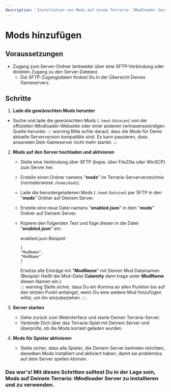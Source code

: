 ```yaml
---
description: 'Installation von Mods auf einem Terraria: tModloader Server'
---
```


# Mods hinzufügen

## Voraussetzungen

* Zugang zum Server-Ordner (entweder über eine SFTP-Verbindung oder direkten Zugang zu den Server-Dateien)
  * Die SFTP-Zugangsdaten findest Du in der Übersicht Deines Gameservers.

## Schritte

1. <b>Lade die gewünschten Mods herunter</b>
* Suche und lade die gewünschten Mods (`.tmod-Dateien`) von der offiziellen tModloader-Webseite oder einer anderen vertrauenswürdigen Quelle herunter.
    ::: warning
    Bitte achte darauf, dass die Mods für Deine aktuelle Serverversion kompatible sind. Es kann passieren, dass ansonsten Dein Gameserver nicht mehr startet.
    :::

2. <b>Mods auf den Server hochladen und aktivieren</b>
    * Stelle eine Verbindung über SFTP (bspw. über FileZilla oder WinSCP) zum Server her.
    * Erstelle einen Ordner namens "**mods**" im Terraria-Serververzeichnis (normalerweise `/home/mods`).
    * Lade die heruntergeladenen Mods (`.tmod-Dateien`) per SFTP in den "**mods**" Ordner auf Deinem Server.
    * Erstelle eine neue Datei namens "**enabled.json**" in dem "**mods**" Ordner auf Deinem Server.
    * Kopiere den folgenden Text und füge diesen in die Datei "**enabled.json**" ein:

      enabled.json Beispiel:
      ```
      [
      "ModName",
      "ModName"
      ]
      ```
      Ersetze alle Einträge mit "**ModName**" mit Deinen Mod Dateinamen (Beispiel: Heißt die Mod-Datei **Calamity** dann trage unter **ModName** diesen Namen ein.)<br>
      ::: warning
      Stelle sicher, dass Du ein Komma an allen Punkten bis auf den letzten Punkt anhängst, wenn Du eine weitere Mod hinzufügen willst, um ihn einzubeziehen.
      :::

3. <b>Server starten</b>
    * Gehe zurück zum Webinterface und starte Deinen Terraria-Server.
    * Verbinde Dich über das Terraria-Spiel mit Deinem Server und überprüfe, ob die Mods korrekt geladen wurden.

4. <b>Mods für Spieler aktivieren</b>
    * Stelle sicher, dass alle Spieler, die Deinem Server beitreten möchten, dieselben Mods installiert und aktiviert haben, damit sie problemlos auf dem Server spielen können.

### Das war's! Mit diesen Schritten solltest Du in der Lage sein, Mods auf Deinem Terraria: tModloader Server zu installieren und zu verwenden.